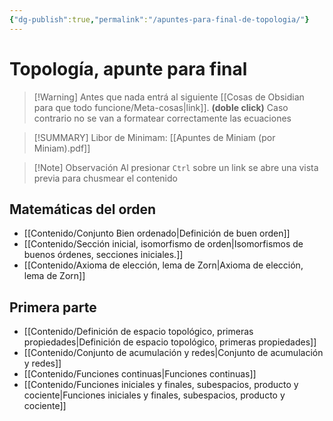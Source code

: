 ```yaml
---
{"dg-publish":true,"permalink":"/apuntes-para-final-de-topologia/"}
---
```


# Topología, apunte para final



>[!Warning] Antes que nada entrá al siguiente [[Cosas de Obsidian para que todo funcione/Meta-cosas\|link]]. **(doble click)**
>Caso contrario no se van a formatear correctamente las ecuaciones

>[!SUMMARY] Libor de Minimam:
>[[Apuntes de Miniam (por Miniam).pdf]]  

>[!Note] Observación
>Al presionar `Ctrl` sobre un link se abre una vista previa para chusmear el contenido



## Matemáticas del orden

* [[Contenido/Conjunto Bien ordenado\|Definición de buen orden]] 
* [[Contenido/Sección inicial, isomorfismo de orden\|Isomorfismos de buenos órdenes, secciones iniciales.]] 
* [[Contenido/Axioma de elección, lema de Zorn\|Axioma de elección, lema de Zorn]]  
## Primera parte

* [[Contenido/Definición de espacio topológico, primeras propiedades\|Definición de espacio topológico, primeras propiedades]] 
* [[Contenido/Conjunto de acumulación y redes\|Conjunto de acumulación y redes]] 
* [[Contenido/Funciones continuas\|Funciones continuas]] 
* [[Contenido/Funciones iniciales y finales, subespacios, producto y cociente\|Funciones iniciales y finales, subespacios, producto y cociente]]

